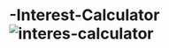 # -Interest-Calculator![interes-calculator](https://user-images.githubusercontent.com/101124184/235012622-6bc1a39b-11c3-4755-a713-e96611440216.gif)
